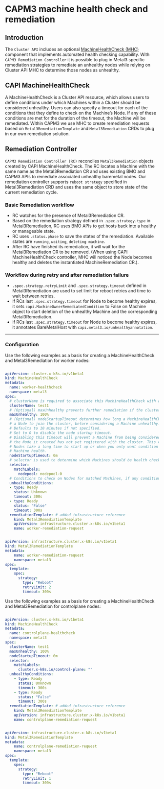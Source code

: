 # CAPM3 machine health check and remediation

## Introduction

The ```Cluster API``` includes an optional [MachineHealthCheck (MHC)](https://cluster-api.sigs.k8s.io/tasks/healthcheck.html) component that implements automated health checking capability. With ```CAPM3 Remediation Controller``` it is possible to plug in Metal3 specific remediation strategies to remediate an unhealthy nodes while relying on Cluster API MHC to determine those nodes as unhealthy.

## CAPI MachineHealthCheck

A MachineHealthCheck is a Cluster API resource, which allows users to define conditions under which Machines within a Cluster should be considered unhealthy. Users can also specify a timeout for each of the conditions that they define to check on the Machine’s Node. If any of these conditions are met for the duration of the timeout, the Machine will be remediated. Within CAPM3 we use MHC to create remediation requests based on ```Metal3RemediationTemplate``` and ```Metal3Remediation``` CRDs to plug in our own remediation solution.

## Remediation Controller

```CAPM3 Remediation Controller (RC)``` reconciles ```Metal3Remediation``` objects created by CAPI MachineHealthCheck. The RC locates a Machine with the same name as the Metal3Remediation CR and uses existing BMO and CAPM3 APIs to remediate associated unhealthy baremetal nodes. Our remediation controller supports ```reboot strategy``` specified in Metal3Remediation CRD and uses the same object to store state of the current remediation cycle.

### Basic Remediation workflow

* RC watches for the presence of Metal3Remediation CR.
* Based on the remediation strategy defined in ```.spec.strategy.type``` in Metal3Remediation, RC uses BMO APIs to get hosts back into a healthy or manageable state.
* RC uses ```.status.phase``` to save the states of the remediation. Available states are ```running```, ```waiting```, ```deleting machine```.
* After RC have finished its remediation, it will wait for the Metal3Remediation CR to be removed. (When using CAPI MachineHealthCheck controller, MHC will noticed the Node becomes healthy and deletes the instantiated MachineRemediation CR.).

### Workflow during retry and after remediation failure

* ```.spec.strategy.retryLimit``` and  ```.spec.strategy.timeout``` defined in Metal3Remediation are used to set limit for reboot retries and time to wait between retries.
* If RCs last ```.spec.strategy.timeout``` for Node to become healthy expires, it sets ```capi.MachineOwnerRemediatedCondition``` to False on Machine object to start deletion of the unhealthy Machine and the corresponding Metal3Remediation.
* If RCs last ```.spec.strategy.timeout``` for Node to become healthy expires, it annotates BareMetalHost with ```capi.metal3.io/unhealthyannotation```.

---

### Configuration

Use the following examples as a basis for creating a MachineHealthCheck and Metal3Remediation for worker nodes:

```yaml

apiVersion: cluster.x-k8s.io/v1beta1
kind: MachineHealthCheck
metadata:
  name: worker-healthcheck
  namespace: metal3
spec:
  # clusterName is required to associate this MachineHealthCheck with a particular cluster
  clusterName: test1
  # (Optional) maxUnhealthy prevents further remediation if the cluster is already partially unhealthy
  maxUnhealthy: 100%
  # (Optional) nodeStartupTimeout determines how long a MachineHealthCheck should wait for
  # a Node to join the cluster, before considering a Machine unhealthy.
  # Defaults to 10 minutes if not specified.
  # Set to 0 to disable the node startup timeout.
  # Disabling this timeout will prevent a Machine from being considered unhealthy when
  # the Node it created has not yet registered with the cluster. This can be useful when
  # Nodes take a long time to start up or when you only want condition based checks for
  # Machine health.
  nodeStartupTimeout: 0m
  # selector is used to determine which Machines should be health checked
  selector:
    matchLabels:
      nodepool: nodepool-0
  # Conditions to check on Nodes for matched Machines, if any condition is matched for the duration of its timeout, the Machine is considered unhealthy
  unhealthyConditions:
  - type: Ready
    status: Unknown
    timeout: 300s
  - type: Ready
    status: "False"
    timeout: 300s
  remediationTemplate: # added infrastructure reference
    kind: Metal3RemediationTemplate
    apiVersion: infrastructure.cluster.x-k8s.io/v1beta1
    name: worker-remediation-request

```

```yaml

apiVersion: infrastructure.cluster.x-k8s.io/v1beta1
kind: Metal3RemediationTemplate
metadata:
    name: worker-remediation-request
    namespace: metal3
spec:
  template:
    spec:
      strategy:
        type: "Reboot"
        retryLimit: 2
        timeout: 300s

```

Use the following examples as a basis for creating a MachineHealthCheck and Metal3Remediation for controlplane nodes:

```yaml

apiVersion: cluster.x-k8s.io/v1beta1
kind: MachineHealthCheck
metadata:
  name: controlplane-healthcheck
  namespace: metal3
spec:
  clusterName: test1
  maxUnhealthy: 100%
  nodeStartupTimeout: 0m
  selector:
    matchLabels:
      cluster.x-k8s.io/control-plane: ""
  unhealthyConditions:
    - type: Ready
      status: Unknown
      timeout: 300s
    - type: Ready
      status: "False"
      timeout: 300s
  remediationTemplate: # added infrastructure reference
    kind: Metal3RemediationTemplate
    apiVersion: infrastructure.cluster.x-k8s.io/v1beta1
    name: controlplane-remediation-request

```

```yaml

apiVersion: infrastructure.cluster.x-k8s.io/v1beta1
kind: Metal3RemediationTemplate
metadata:
    name: controlplane-remediation-request
    namespace: metal3
spec:
  template:
    spec:
      strategy:
        type: "Reboot"
        retryLimit: 1
        timeout: 300s

```
